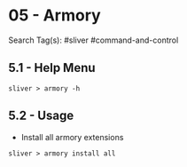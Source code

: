 # 05 - Armory

Search Tag(s): #sliver #command-and-control

## 5.1 - Help Menu

`sliver > armory -h`

## 5.2 - Usage

* Install all armory extensions

`sliver > armory install all`